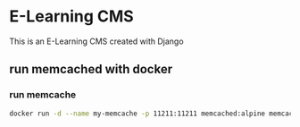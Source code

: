# E-Learning CMS
This is an E-Learning CMS created with Django

## run memcached with docker

### run memcache
```sh
docker run -d --name my-memcache -p 11211:11211 memcached:alpine memcached -m 128
```